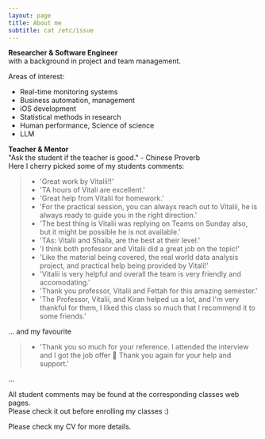 ```yaml
---
layout: page
title: About me
subtitle: cat /etc/issue
---
```


**Researcher & Software Engineer**  
with a background in project and team management.  

Areas of interest: 
- Real-time monitoring systems
- Business automation, management
- iOS development
- Statistical methods in research
- Human performance, Science of science
- LLM  


**Teacher & Mentor**  
"Ask the student if the teacher is good." - Chinese Proverb  
Here I cherry picked some of my students comments:  
>- 'Great work by Vitalii!!'  
>- 'TA hours of Vitali are excellent.'  
>- 'Great help from Vitalii for homework.'  
>- 'For the practical session, you can always reach out to Vitalii, he is always ready to guide you in the right direction.'  
>- 'The best thing is Vitalii was replying on Teams on Sunday also, but it might be possible he is not available.'  
>- 'TAs:  Vitalii and Shaila, are the best at their level.'  
>- 'I think both professor and Vitalii did a great job on the topic!'  
>- 'Like the material being covered, the real world data analysis project, and practical help being provided by Vitali!'  
>- 'Vitalii is very helpful and overall the team is very friendly and accomodating.'  
>- 'Thank you professor, Vitalii and Fettah for this amazing semester.'  
>- 'The Professor, Vitalii, and Kiran helped us a lot, and I'm very thankful for them, I liked this class so much that I recommend it to some friends.'

...  and my favourite
>- 'Thank you so much for your reference. I attended the interview and I got the job offer 🙂 Thank you again for your help and support.'  
  
...  

All student comments may be found at the corresponding classes web pages.  
Please check it out before enrolling my classes :)  

Please check my CV for more details.
<object data="{{ site.url }}{{ site.baseurl }}/docs/VZ_CV.pdf" width="1000" height="1000" type="application/pdf"></object>
